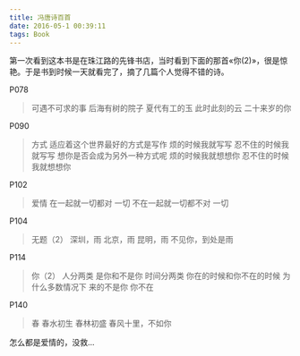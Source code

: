```yaml
---
title: 冯唐诗百首
date: 2016-05-1 00:39:11
tags: Book
---
```


第一次看到这本书是在珠江路的先锋书店，当时看到下面的那首«你(2)»，很是惊艳。于是书到时候一天就看完了，摘了几篇个人觉得不错的诗。

P078

> 可遇不可求的事
> 后海有树的院子 夏代有工的玉 此时此刻的云 二十来岁的你

P090

> 方式
> 适应着这个世界最好的方式是写作
> 烦的时候我就写写
> 忍不住的时候我就写写
> 想你是否会成为另外一种方式呢
> 烦的时候我就想想你
> 忍不住的时候我就想想你

P102

> 爱情
> 在一起就一切都对
> 一切
> 不在一起就一切都不对
> 一切

P104

> 无题（2）
> 深圳，雨
> 北京，雨
> 昆明，雨
> 不见你，到处是雨

P114

> 你（2）
> 人分两类
> 是你和不是你
> 时间分两类
> 你在的时候和你不在的时候
> 为什么多数情况下
> 来的不是你
> 你不在

P140

> 春
> 春水初生
> 春林初盛
> 春风十里，不如你

怎么都是爱情的，没救...